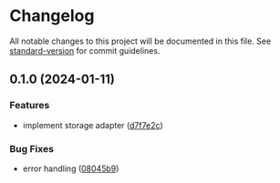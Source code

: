 # Changelog

All notable changes to this project will be documented in this file. See [standard-version](https://github.com/conventional-changelog/standard-version) for commit guidelines.

## 0.1.0 (2024-01-11)


### Features

* implement storage adapter ([d7f7e2c](https://github.com/openscript-ch/automerge-repo-storage-opfs/commit/d7f7e2c3c4ff51a71ccfdb76c6006c6b96ef10f9))


### Bug Fixes

* error handling ([08045b9](https://github.com/openscript-ch/automerge-repo-storage-opfs/commit/08045b936d222db7ec0cb184b6f7aeb700b6b6b7))

